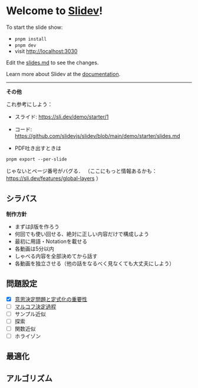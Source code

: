 # Welcome to [Slidev](https://github.com/slidevjs/slidev)!

To start the slide show:

- `pnpm install`
- `pnpm dev`
- visit <http://localhost:3030>

Edit the [slides.md](./slides.md) to see the changes.

Learn more about Slidev at the [documentation](https://sli.dev/).

---

**その他**

これ参考にしよう：
* スライド: https://sli.dev/demo/starter/1
* コード: https://github.com/slidevjs/slidev/blob/main/demo/starter/slides.md

* PDF吐き出すときは
```
pnpm export --per-slide
```
じゃないとページ番号がバグる．
（ここにもっと情報あるかも：https://sli.dev/features/global-layers ）

## シラバス

**制作方針**

* まずはβ版を作ろう
* 何回でも使い回せる、絶対に正しい内容だけで構成しよう
* 最初に用語・Notationを載せる
* 各動画は5分以内
* しゃべる内容を全部決めてから話す
* 各動画を独立させる（他の話をなるべく見なくても大丈夫にしよう）

## 問題設定

- [x] [意思決定問題と定式化の重要性](PROB_sequential_decision_making.md)
- [ ] [マルコフ決定過程](PROB_MDP.md)
- [ ] サンプル近似
- [ ] 探索
- [ ] 関数近似
- [ ] ホライゾン

## 最適化

## アルゴリズム
